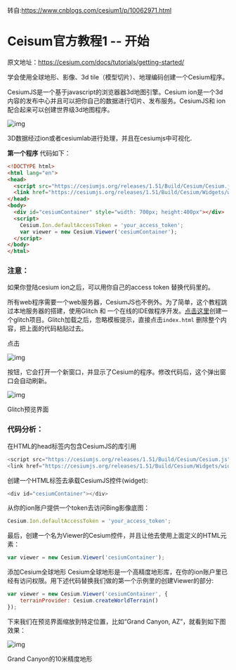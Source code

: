转自:https://www.cnblogs.com/cesium1/p/10062971.html

# Ceisum官方教程1 -- 开始

原文地址：https://cesium.com/docs/tutorials/getting-started/

学会使用全球地形、影像、3d tile（模型切片）、地理编码创建一个Cesium程序。

CesiumJS是一个基于javascript的浏览器器3d地图引擎。Cesium ion是一个3d内容的发布中心并且可以把你自己的数据进行切片、发布服务。CesiumJS和 ion 配合起来可以创建世界级3d地图程序。

 

![img](https://pzy-images.oss-cn-hangzhou.aliyuncs.com/img/202206201541004.png)

3D数据经过ion或者cesiumlab进行处理，并且在cesiumjs中可视化.

**第一个程序**
代码如下：

```html
<!DOCTYPE html>
<html lang="en">
<head>
  <script src="https://cesiumjs.org/releases/1.51/Build/Cesium/Cesium.js"></script>
  <link href="https://cesiumjs.org/releases/1.51/Build/Cesium/Widgets/widgets.css" rel="stylesheet">
</head>
<body>
  <div id="cesiumContainer" style="width: 700px; height:400px"></div>
  <script>
    Cesium.Ion.defaultAccessToken = 'your_access_token';
    var viewer = new Cesium.Viewer('cesiumContainer');
  </script>
</body>
</html>
```

### 注意：

如果你登陆cesium ion之后，可以用你自己的access token 替换代码里的。

所有web程序需要一个web服务器，CesiumJS也不例外。为了简单，这个教程跳过本地服务器的搭建，使用Glitch 和 一个在线的IDE做程序开发。[点击这里](https://glitch.com/edit/#!/remix/hello-webpage)创建一个glitch项目。Glitch加载之后，忽略模板提示，直接点击`index.html` 删除整个内容，把上面的代码粘贴过去。

 

 

点击

 

![img](https://pzy-images.oss-cn-hangzhou.aliyuncs.com/img/202206201541968.png)

 

按钮，它会打开一个新窗口，并显示了Cesium的程序。修改代码后，这个弹出窗口会自动刷新。



 

![img](https://pzy-images.oss-cn-hangzhou.aliyuncs.com/img/202206201541996.png)

Glitch预览界面

### 代码分析：

在HTML的head标签内包含CesiumJS的库引用

```javascript
<script src="https://cesiumjs.org/releases/1.51/Build/Cesium/Cesium.js"></script>
<link href="https://cesiumjs.org/releases/1.51/Build/Cesium/Widgets/widgets.css" rel="stylesheet">
```

创建一个HTML标签去承载CesiumJS控件(widget):

```javascript
<div id="cesiumContainer"></div>
```

从你的ion账户提供一个token去访问Bing影像底图：

```javascript
Cesium.Ion.defaultAccessToken = 'your_access_token';
```

最后，创建一个名为Viewer的Cesium控件，并且让他去使用上面定义的HTML元素：

```javascript
var viewer = new Cesium.Viewer('cesiumContainer');
```

添加Cesium全球地形
Cesium全球地形是一个高精度地形库，在你的ion账户里已经有访问权限。用下述代码替换我们做的第一个示例里的创建Viewer的部分:

```javascript
var viewer = new Cesium.Viewer('cesiumContainer', {
    terrainProvider: Cesium.createWorldTerrain()
});
```

下来我们在预览界面缩放到特定位置，比如“Grand Canyon, AZ”，就看到如下图效果：



![img](https://pzy-images.oss-cn-hangzhou.aliyuncs.com/img/202206201541021.png)

Grand Canyon的10米精度地形